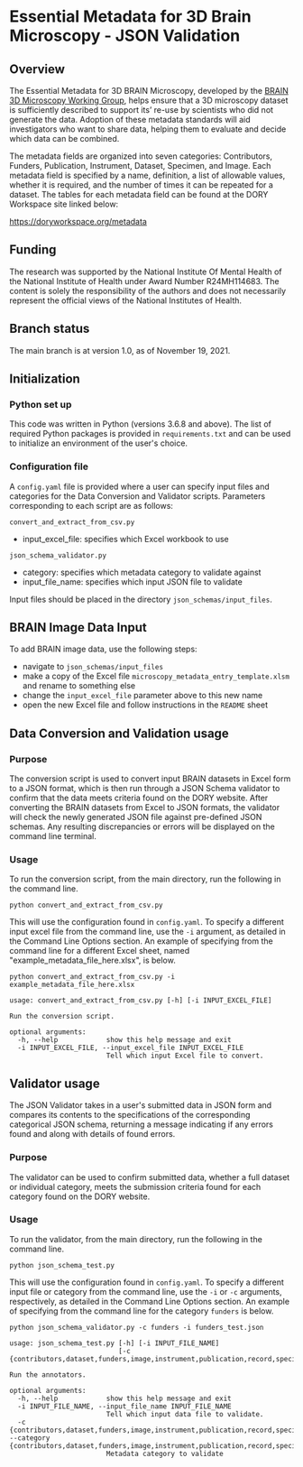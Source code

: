 # Essential Metadata for 3D Brain Microscopy - JSON Validation

## Overview
The Essential Metadata for 3D BRAIN Microscopy, developed by the [BRAIN 3D Microscopy Working Group](https://doryworkspace.org/WorkingGroupRoster), helps ensure that a 3D microscopy dataset is sufficiently described to support its’ re-use by scientists who did not generate the data. Adoption of these metadata standards will aid investigators who want to share data, helping them to evaluate and decide which data can be combined.

The metadata fields are organized into seven categories: Contributors, Funders, Publication, Instrument, Dataset, Specimen, and Image.  Each metadata field is specified by a name, definition, a list of allowable values, whether it is required, and the number of times it can be repeated for a dataset.  The tables for each metadata field can be found at the DORY Workspace site linked below:

https://doryworkspace.org/metadata

## Funding
The research was supported by the National Institute Of Mental Health of the National Institute of Health under Award Number R24MH114683. The content is solely the responsibility of the authors and does not necessarily represent the official views of the National Institutes of Health.

## Branch status
The main branch is at version 1.0, as of November 19, 2021.

## Initialization

### Python set up
This code was written in Python (versions 3.6.8 and above).  The list of required Python packages is provided in `requirements.txt` and can be used to initialize an environment of the user's choice.

### Configuration file
A `config.yaml` file is provided where a user can specify input files and categories for the Data Conversion and Validator scripts.  Parameters corresponding to each script are as follows:

`convert_and_extract_from_csv.py`
- input_excel_file: specifies which Excel workbook to use

`json_schema_validator.py`
- category: specifies which metadata category to validate against
- input_file_name: specifies which input JSON file to validate

Input files should be placed in the directory `json_schemas/input_files`.

## BRAIN Image Data Input
To add BRAIN image data, use the following steps:
- navigate to `json_schemas/input_files`
- make a copy of the Excel file `microscopy_metadata_entry_template.xlsm` and rename to something else
- change the `input_excel_file` parameter above to this new name
- open the new Excel file and follow instructions in the `README` sheet

## Data Conversion and Validation usage

### Purpose
The conversion script is used to convert input BRAIN datasets in Excel form to a JSON format, which is then run through a JSON Schema validator to confirm that the data meets criteria found on the DORY website.  After converting the BRAIN datasets from Excel to JSON formats, the validator will check the newly generated JSON file against pre-defined JSON schemas.  Any resulting discrepancies or errors will be displayed on the command line terminal.

### Usage
To run the conversion script, from the main directory, run the following in the command line.

```
python convert_and_extract_from_csv.py
```

This will use the configuration found in `config.yaml`.  To specify a different input excel file from the command line, use the `-i` argument, as detailed in the Command Line Options section.  An example of specifying from the command line for a different Excel sheet, named "example_metadata_file_here.xlsx", is below.

```
python convert_and_extract_from_csv.py -i example_metadata_file_here.xlsx
```

```
usage: convert_and_extract_from_csv.py [-h] [-i INPUT_EXCEL_FILE]

Run the conversion script.

optional arguments:
  -h, --help            show this help message and exit
  -i INPUT_EXCEL_FILE, --input_excel_file INPUT_EXCEL_FILE       
                        Tell which input Excel file to convert. 
```

## Validator usage
The JSON Validator takes in a user's submitted data in JSON form and compares its contents to the specifications of the corresponding categorical JSON schema, returning a message indicating if any errors found and along with details of found errors.

### Purpose
The validator can be used to confirm submitted data, whether a full dataset or individual category, meets the submission criteria found for each category found on the DORY website.

### Usage
To run the validator, from the main directory, run the following in the command line.

```
python json_schema_test.py
```

This will use the configuration found in `config.yaml`.  To specify a different input file or category from the command line, use the `-i` or `-c` arguments, respectively, as detailed in the Command Line Options section.  An example of specifying from the command line for the category `funders` is below.

```
python json_schema_validator.py -c funders -i funders_test.json
```

```
usage: json_schema_test.py [-h] [-i INPUT_FILE_NAME]
                           [-c {contributors,dataset,funders,image,instrument,publication,record,specimen}]

Run the annotators.

optional arguments:
  -h, --help            show this help message and exit
  -i INPUT_FILE_NAME, --input_file_name INPUT_FILE_NAME
                        Tell which input data file to validate.
  -c {contributors,dataset,funders,image,instrument,publication,record,specimen}, --category {contributors,dataset,funders,image,instrument,publication,record,specimen}
                        Metadata category to validate
```
